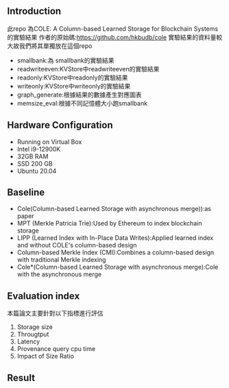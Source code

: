 
## Introduction
此repo 為COLE: A Column-based Learned Storage for Blockchain Systems的實驗結果 作者的原始碼:https://github.com/hkbudb/cole
實驗結果的資料量較大故我們將其單獨放在這個repo
- smallbank:為 smallbank的實驗結果
- readwriteeven:KVStore中readwriteeven的實驗結果
- readonly:KVStore中readonly的實驗結果
- writeonly:KVStore中writeonly的實驗結果
- graph_generate:根據結果的數據產生對應圖表
- memsize_eval:根據不同記憶體大小跑smallbank
## Hardware Configuration
- Running on Virtual Box 
- Intel i9-12900K
- 32GB RAM
- SSD 200 GB
- Ubuntu 20.04
## Baseline
- Cole(Column-based Learned Storage with asynchronous merge)):as paper
- MPT (Merkle Patricia Trie):Used by Ethereum to index blockchain storage
- LIPP (Learned Index with In-Place Data Writes):Applied learned index and without COLE's column-based design
- Column-based Merkle Index (CMI):Combines a column-based design with traditional Merkle indexing
- Cole*(Column-based Learned Storage with asynchronous merge):Cole with the asynchronous merge
## Evaluation index
本篇論文主要針對以下指標進行評估
1. Storage size
2. Througtput
3. Latency
4. Provenance query cpu time
5. Impact of Size Ratio

## Result 

